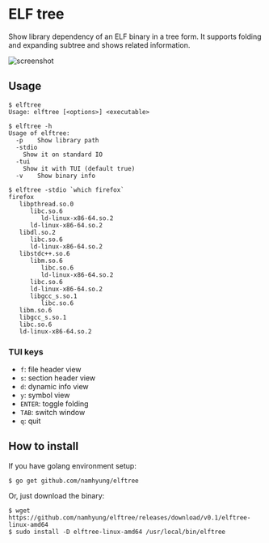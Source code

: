 # ELF tree

Show library dependency of an ELF binary in a tree form.  It supports
folding and expanding subtree and shows related information.

![screenshot](https://github.com/namhyung/elftree/blob/master/screenshot.png)

## Usage

    $ elftree
    Usage: elftree [<options>] <executable>

    $ elftree -h
    Usage of elftree:
      -p	Show library path
      -stdio
		Show it on standard IO
      -tui
		Show it with TUI (default true)
      -v	Show binary info

    $ elftree -stdio `which firefox`
    firefox
       libpthread.so.0
          libc.so.6
             ld-linux-x86-64.so.2
          ld-linux-x86-64.so.2
       libdl.so.2
          libc.so.6
          ld-linux-x86-64.so.2
       libstdc++.so.6
          libm.so.6
             libc.so.6
             ld-linux-x86-64.so.2
          libc.so.6
          ld-linux-x86-64.so.2
          libgcc_s.so.1
             libc.so.6
       libm.so.6
       libgcc_s.so.1
       libc.so.6
       ld-linux-x86-64.so.2

### TUI keys
* `f`: file header view
* `s`: section header view
* `d`: dynamic info view
* `y`: symbol view
* `ENTER`: toggle folding
* `TAB`: switch window
* `q`: quit

## How to install
If you have golang environment setup:

    $ go get github.com/namhyung/elftree

Or, just download the binary:

    $ wget https://github.com/namhyung/elftree/releases/download/v0.1/elftree-linux-amd64
    $ sudo install -D elftree-linux-amd64 /usr/local/bin/elftree

